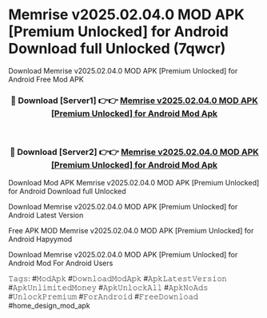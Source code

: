 # Memrise v2025.02.04.0 MOD APK [Premium Unlocked] for Android Download full Unlocked (7qwcr)
Download Memrise v2025.02.04.0 MOD APK [Premium Unlocked] for Android Free Mod APK

<div align="center">
<h3>🔴 Download [Server1] 👉👉 <a href="https://apkcomod.com?title=Memrise_v2025.02.04.0_MOD_APK_[Premium_Unlocked]_for_Android">Memrise v2025.02.04.0 MOD APK [Premium Unlocked] for Android Mod Apk</a></h3><br>

<h3>🔴 Download [Server2] 👉👉 <a href="https://apkcomod.com?title=Memrise_v2025.02.04.0_MOD_APK_[Premium_Unlocked]_for_Android">Memrise v2025.02.04.0 MOD APK [Premium Unlocked] for Android Mod Apk</a></h3>
</div>


Download Mod APK Memrise v2025.02.04.0 MOD APK [Premium Unlocked] for Android Download full Unlocked

Download Memrise v2025.02.04.0 MOD APK [Premium Unlocked] for Android Latest Version

Free APK MOD Memrise v2025.02.04.0 MOD APK [Premium Unlocked] for Android Hapyymod

Download Memrise v2025.02.04.0 MOD APK [Premium Unlocked] for Android Mod For Android Users

𝚃𝚊𝚐𝚜: #𝙼𝚘𝚍𝙰𝚙𝚔 #𝙳𝚘𝚠𝚗𝚕𝚘𝚊𝚍𝙼𝚘𝚍𝙰𝚙𝚔 #𝙰𝚙𝚔𝙻𝚊𝚝𝚎𝚜𝚝𝚅𝚎𝚛𝚜𝚒𝚘𝚗 #𝙰𝚙𝚔𝚄𝚗𝚕𝚒𝚖𝚒𝚝𝚎𝚍𝙼𝚘𝚗𝚎𝚢 #𝙰𝚙𝚔𝚄𝚗𝚕𝚘𝚌𝚔𝙰𝚕𝚕 #𝙰𝚙𝚔𝙽𝚘𝙰𝚍𝚜 #𝚄𝚗𝚕𝚘𝚌𝚔𝙿𝚛𝚎𝚖𝚒𝚞𝚖 #𝙵𝚘𝚛𝙰𝚗𝚍𝚛𝚘𝚒𝚍 #𝙵𝚛𝚎𝚎𝙳𝚘𝚠𝚗𝚕𝚘𝚊𝚍 #home_design_mod_apk
